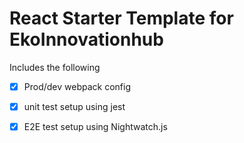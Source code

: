  # React Starter Template for EkoInnovationhub

 Includes the following

 - [x] Prod/dev webpack config
 - [x] unit test setup using jest
 - [x] E2E test setup using Nightwatch.js

